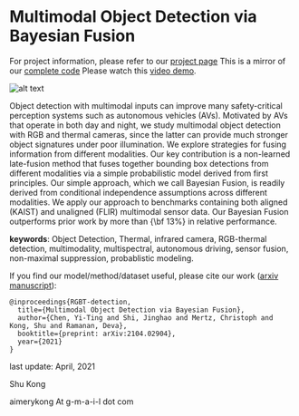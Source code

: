 # Multimodal Object Detection via Bayesian Fusion

For project information, please refer to our [project page](https://mscvprojects.ri.cmu.edu/2020teamc/ "RGBT-detection")
This is a mirror of our [complete code](https://github.com/Jamie725/RGBT-detection)
Please watch this [video demo](https://youtu.be/vRJTlpsGvTs "RGBT-detection").


![alt text](https://mscvprojects.ri.cmu.edu/2020teamc/wp-content/uploads/sites/33/2020/05/Header.jpg "video demo")


Object detection with multimodal inputs can improve many safety-critical perception systems such as autonomous vehicles (AVs). Motivated by AVs that operate in both day and night, we study multimodal object detection with RGB and thermal cameras, since the latter can provide much stronger object signatures under poor illumination. We explore strategies for fusing information from different modalities. Our key contribution is a non-learned late-fusion method that fuses together bounding box detections from different modalities via a simple probabilistic model derived from first principles. Our simple approach, which we call Bayesian Fusion, is readily derived from conditional independence assumptions across different modalities. We apply our approach to benchmarks containing both aligned (KAIST) and unaligned (FLIR) multimodal sensor data. Our Bayesian Fusion outperforms prior work by more than {\bf 13\%} in relative performance.


**keywords**: Object Detection, Thermal, infrared camera, RGB-thermal detection, multimodality, multispectral, autonomous driving, sensor fusion, non-maximal suppression, probablistic modeling.



If you find our model/method/dataset useful, please cite our work ([arxiv manuscript](https://github.com/aimerykong/RGBT-detection)):

    @inproceedings{RGBT-detection,
      title={Multimodal Object Detection via Bayesian Fusion},
      author={Chen, Yi-Ting and Shi, Jinghao and Mertz, Christoph and Kong, Shu and Ramanan, Deva},
      booktitle={preprint: arXiv:2104.02904},
      year={2021}
    }


last update: April, 2021

Shu Kong

aimerykong At g-m-a-i-l dot com

